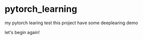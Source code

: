 # pytorch_learning
my pytorch learing test
this project have some deeplearing demo

let's begin again!
